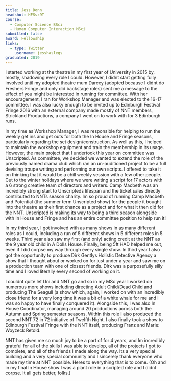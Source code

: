 ```yaml
---
title: Jess Donn
headshot: HFSsz9T
course:
  - Computer Science BSci
  - Human Computer Interaction MSci
submitted: false
award: Fellowship
links:
  - type: Twitter
    username: jesshaslegs
graduated: 2019
---
```


I started working at the theatre in my first year of University in 2015 by, mostly, shadowing every role I could. However, I didnt start getting fully involved until my adopted theatre mum Darcey (adopted because I didnt do Freshers Fringe and only did backstage roles) sent me a message to the effect of you might be interested in running for committee. With her encouragement, I ran for Workshop Manager and was elected to the 16-17 committee. I was also lucky enough to be invited up to Edinburgh Festival Fringe 2016 with an external company made mostly of NNT members, Strickland Productions, a company I went on to work with for 3 Edinburgh runs.

In my time as Workshop Manager, I was responsible for helping to run the weekly get ins and get outs for both the In House and Fringe seasons, particularly regarding the set design/construction. As well as this, I helped to maintain the workshop equipment and train the membership in its usage.
However, the main project that I undertook this year on committee was Unscripted. As committee, we decided we wanted to extend the role of the previously named drama club which ran an un-auditioned project to be a full devising troupe writing and performing our own scripts. I offered to take it on thinking that it would be a chill weekly session with a few other people. Cut to the winter holidays where we were writing a script for 17 actors with a 6 strong creative team of directors and writers. Camp Macbeth was an incredibly strong start to Unscripteds lifespan and the ticket sales directly contributed to NNTs season charity. Im so proud of running Camp Macbeth and Potential (the summer term Unscripted show) for the people it bought into the theatre as their first chance as a project and for what it then did for the NNT. Unscripted is making its way to being a third season alongside with In House and Fringe and has an entire committee position to help run it!

In my third year, I got involved with as many shows in as many different roles as I could, including a run of 5 different shows in 5 different roles in 5 weeks. Third year also saw my first (and only) acting credit at the NNT as the 9 year old child in A Dolls House. Finally, being 5ft HAD helped me out, even if I did corpse my way through every single show. In third year I also got the opportunity to produce Dirk Gentlys Holistic Detective Agency  a show that I thought about or worked on for just under a year and saw me on a production team with one of closest friends. Dirk was a purposefully silly time and I loved literally every second of working on it.

I couldnt quite let Uni and NNT go and so in my MSc year I worked on numerous more shows including directing Adult Child/Dead Child and producing The Seagull (a show which, again, I worked on with an incredibly close friend for a very long time  it was a bit of a white whale for me and I was so happy to have finally conquered it). Alongside this, I was also In House Coordinator, managing around 20 productions across both the Autumn and Spring semester seasons. Within this role I also produced the second NNT 72 in 72 initiative of Twelfth Night. I also finally took a show to Edinburgh Festival Fringe with the NNT itself, producing Franz and Marie: Woyzeck Retold.

NNT has given me so much joy to be a part of for 4 years, and Im incredibly grateful for all of the skills I was able to develop, all of the projects I got to complete, and all of the friends I made along the way. Its a very special building and a very special community and I sincerely thank everyone who made my time at NNT possible. Heres to everything that is to come.
(Oh and in my final In House show I was a plant role in a scripted role and I didnt corpse. It all gets better, folks.)
